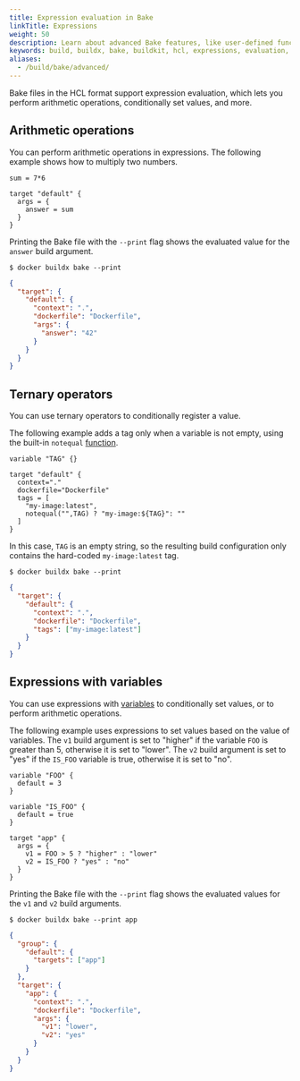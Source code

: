 ```yaml
---
title: Expression evaluation in Bake
linkTitle: Expressions
weight: 50
description: Learn about advanced Bake features, like user-defined functions
keywords: build, buildx, bake, buildkit, hcl, expressions, evaluation, math, arithmetic, conditionals
aliases:
  - /build/bake/advanced/
---
```


Bake files in the HCL format support expression evaluation, which lets you
perform arithmetic operations, conditionally set values, and more.

## Arithmetic operations

You can perform arithmetic operations in expressions. The following example
shows how to multiply two numbers.

```hcl {title=docker-bake.hcl}
sum = 7*6

target "default" {
  args = {
    answer = sum
  }
}
```

Printing the Bake file with the `--print` flag shows the evaluated value for
the `answer` build argument.

```console
$ docker buildx bake --print
```

```json
{
  "target": {
    "default": {
      "context": ".",
      "dockerfile": "Dockerfile",
      "args": {
        "answer": "42"
      }
    }
  }
}
```

## Ternary operators

You can use ternary operators to conditionally register a value.

The following example adds a tag only when a variable is not empty, using the
built-in `notequal` [function](./funcs.md).

```hcl {title=docker-bake.hcl}
variable "TAG" {}

target "default" {
  context="."
  dockerfile="Dockerfile"
  tags = [
    "my-image:latest",
    notequal("",TAG) ? "my-image:${TAG}": ""
  ]
}
```

In this case, `TAG` is an empty string, so the resulting build configuration
only contains the hard-coded `my-image:latest` tag.

```console
$ docker buildx bake --print
```

```json
{
  "target": {
    "default": {
      "context": ".",
      "dockerfile": "Dockerfile",
      "tags": ["my-image:latest"]
    }
  }
}
```

## Expressions with variables

You can use expressions with [variables](./variables.md) to conditionally set
values, or to perform arithmetic operations.

The following example uses expressions to set values based on the value of
variables. The `v1` build argument is set to "higher" if the variable `FOO` is
greater than 5, otherwise it is set to "lower". The `v2` build argument is set
to "yes" if the `IS_FOO` variable is true, otherwise it is set to "no".

```hcl {title=docker-bake.hcl}
variable "FOO" {
  default = 3
}

variable "IS_FOO" {
  default = true
}

target "app" {
  args = {
    v1 = FOO > 5 ? "higher" : "lower"
    v2 = IS_FOO ? "yes" : "no"
  }
}
```

Printing the Bake file with the `--print` flag shows the evaluated values for
the `v1` and `v2` build arguments.

```console
$ docker buildx bake --print app
```

```json
{
  "group": {
    "default": {
      "targets": ["app"]
    }
  },
  "target": {
    "app": {
      "context": ".",
      "dockerfile": "Dockerfile",
      "args": {
        "v1": "lower",
        "v2": "yes"
      }
    }
  }
}
```
